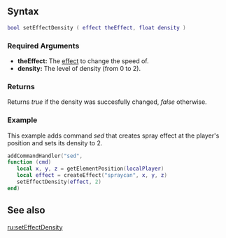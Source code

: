 Syntax
------

``` lua
bool setEffectDensity ( effect theEffect, float density )
```

### Required Arguments

-   **theEffect:** The [effect](/docs/effect.md "wikilink") to change the speed of.
-   **density:** The level of density (from 0 to 2).

### Returns

Returns *true* if the density was succesfully changed, *false* otherwise.

### Example

This example adds command *sed* that creates spray effect at the player's position and sets its density to 2.

``` Lua
addCommandHandler("sed", 
function (cmd)
   local x, y, z = getElementPosition(localPlayer)
   local effect = createEffect("spraycan", x, y, z)
   setEffectDensity(effect, 2)
end)
```

See also
--------

[ru:setEffectDensity](/docs/ru:seteffectdensity.md "wikilink")
